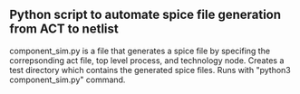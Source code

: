 ## Python script to automate spice file generation from ACT to netlist

component_sim.py is a file that generates a spice file by specifing the correpsonding act file, top level process, and technology node. Creates a test directory which contains the generated spice files. Runs with "python3 component_sim.py" command. 
